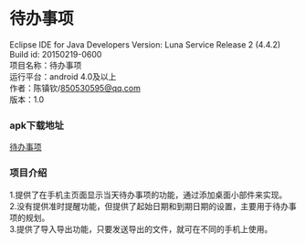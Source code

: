 # 待办事项
Eclipse IDE for Java Developers  Version: Luna Service Release 2 (4.4.2) Build id: 20150219-0600 <br>
项目名称：待办事项<br>
运行平台：android 4.0及以上<br>
作者：陈镇钦/850530595@qq.com<br>
版本：1.0<br>

### apk下载地址
[待办事项](http://yun.baidu.com/s/1mh9QTSG)

### 项目介绍
1.提供了在手机主页面显示当天待办事项的功能，通过添加桌面小部件来实现。<br>
2.没有提供准时提醒功能，但提供了起始日期和到期日期的设置，主要用于待办事项的规划。<br>
3.提供了导入导出功能，只要发送导出的文件，就可在不同的手机上使用。<br>



